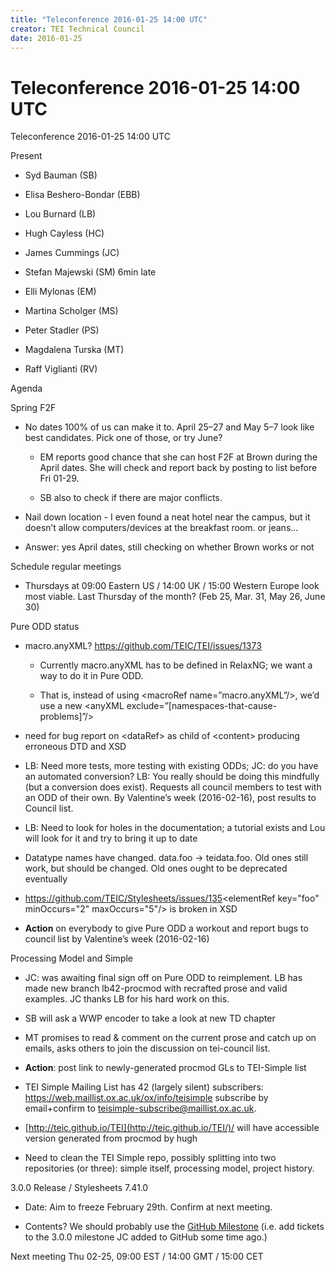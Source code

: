```yaml
---
title: "Teleconference 2016-01-25 14:00 UTC"
creator: TEI Technical Council
date: 2016-01-25
---
```

# Teleconference 2016-01-25 14:00 UTC






Teleconference 2016\-01\-25 14:00
 UTC



 Present
 
 
- Syd Bauman (SB)

- Elisa Beshero\-Bondar (EBB)

- Lou Burnard (LB)

- Hugh Cayless (HC)

- James Cummings (JC)

- Stefan Majewski (SM) 6min late

- Elli Mylonas (EM)

- Martina Scholger (MS)

- Peter Stadler (PS)

- Magdalena Turska (MT)

- Raff Viglianti (RV)






 Agenda
 
 
 Spring F2F
 
 
- No dates 100% of us can make it to. April 25–27 and May 5–7 look like best
 candidates. Pick one of those, or try June?
 
	
	- EM reports good chance that she can host F2F at Brown during the April dates.
	 She will check and report back by posting to list before Fri 01\-29\.
	
	- SB also to check if there are major conflicts.

- Nail down location \- I even found a neat hotel near the campus, but it doesn’t
 allow computers/devices at the breakfast room. or jeans...

- Answer: yes April dates, still checking on whether Brown works or not


 Schedule regular meetings
 
 
- Thursdays at 09:00 Eastern US / 14:00 UK / 15:00 Western Europe look most
 viable. Last Thursday of the month? (Feb 25, Mar. 31, May 26, June 30\)





 Pure ODD status
 
 
- macro.anyXML? <https://github.com/TEIC/TEI/issues/1373>
	
	- Currently macro.anyXML has to be defined in RelaxNG; we want a way to do it
	 in Pure ODD.
	
	- That is, instead of using \<macroRef name\=”macro.anyXML”/\>, we’d use a
	 new \<anyXML exclude\=”\[namespaces\-that\-cause\-problems]”/\>

- need for bug report on \<dataRef\> as child of \<content\> producing
 erroneous DTD and XSD

- LB: Need more tests, more testing with existing ODDs; JC: do you have an
 automated conversion? LB: You really should be doing this mindfully (but a
 conversion does exist). Requests all council members to test with an ODD of their
 own. By Valentine’s week (2016\-02\-16\), post results to Council list.

- LB: Need to look for holes in the documentation; a tutorial exists and Lou will
 look for it and try to bring it up to date

- Datatype names have changed. data.foo \-\> teidata.foo. Old ones still work,
 but should be changed. Old ones ought to be deprecated eventually

- <https://github.com/TEIC/Stylesheets/issues/135>\<elementRef key\="foo" minOccurs\="2" maxOccurs\="5"/\> is broken in
 XSD

- **Action** on everybody to give Pure ODD a workout and report
 bugs to council list by Valentine’s week (2016\-02\-16\)





 Processing Model and Simple
 
 
- JC: was awaiting final sign off on Pure ODD to reimplement. LB has made new
 branch lb42\-procmod with recrafted prose and valid examples. JC thanks LB for his
 hard work on this.

- SB will ask a WWP encoder to take a look at new TD chapter

- MT promises to read \& comment on the current prose and catch up on emails,
 asks others to join the discussion on tei\-council list.

- **Action**: post link to newly\-generated procmod GLs to TEI\-Simple list

- TEI Simple Mailing List has 42 (largely silent) subscribers: <https://web.maillist.ox.ac.uk/ox/info/teisimple> subscribe by
 email\+confirm to [teisimple\-subscribe@maillist.ox.ac.uk](mailto:teisimple-subscribe@maillist.ox.ac.uk).

- [http://teic.github.io/TEI](http://teic.github.io/TEI/)/ will have accessible version generated
 from procmod by hugh

- Need to clean the TEI Simple repo, possibly splitting into two repositories (or three):
 simple itself, processing model, project history.





 3\.0\.0 Release / Stylesheets 7\.41\.0
 
 
- Date: Aim to freeze February 29th. Confirm at next meeting.

- Contents? We should probably use the [GitHub Milestone](https://github.com/TEIC/TEI/milestones/Guidelines-3.0.0) (i.e. add tickets to
 the 3\.0\.0 milestone JC added to GitHub some time ago.)





Next meeting Thu 02\-25, 09:00 EST / 14:00 GMT / 15:00 CET








